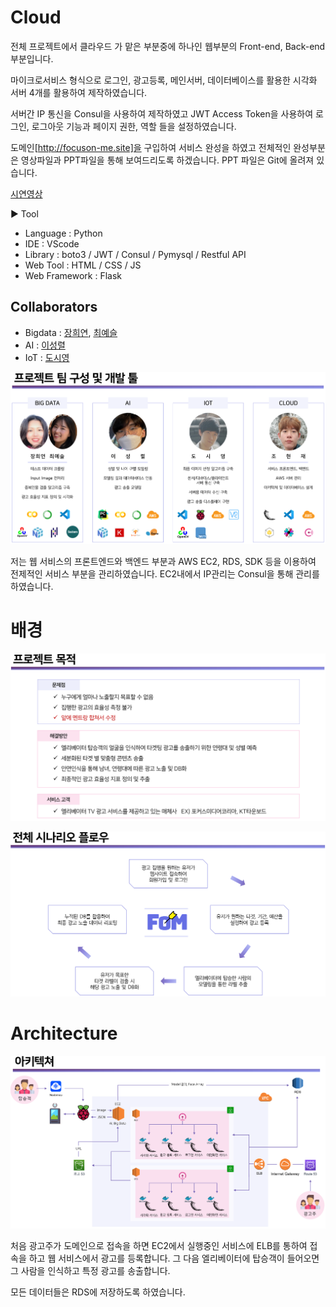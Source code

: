 # Cloud

전체 프로젝트에서 클라우드 가 맡은 부분중에 하나인 웹부분의 Front-end, Back-end 부분입니다.

마이크로서비스 형식으로 로그인, 광고등록, 메인서버, 데이터베이스를 활용한 시각화 서버 4개를 활용하여 제작하였습니다.

서버간 IP 통신을 Consul을 사용하여 제작하였고 JWT Access Token을 사용하여 로그인, 로그아웃 기능과 페이지 권한, 역할 들을 설정하였습니다.

도메인[http://focuson-me.site]을 구입하여 서비스 완성을 하였고 전체적인 완성부분은 영상파일과 PPT파일을 통해 보여드리도록 하겠습니다.  PPT 파일은 Git에 올려져 있습니다.

[시연영상](https://youtu.be/ilDDUEYq-VQ)

▶ Tool

- Language : Python
- IDE : VScode
- Library : boto3 / JWT / Consul / Pymysql / Restful API
- Web Tool : HTML / CSS / JS
- Web Framework : Flask



## Collaborators

- Bigdata : [장희연](https://github.com/hiiiiyeon), [최예슬](https://github.com/yschoi9930)
- AI : [이성렬](https://github.com/leesungryul)
- IoT : [도시영](https://github.com/dsy-sw)



![image-20210602155556065](README.assets/image-20210602155556065.png)

저는 웹 서비스의 프론트엔드와 백엔드 부분과 AWS EC2, RDS, SDK 등을 이용하여 전제적인 서비스 부분을 관리하였습니다. EC2내에서 IP관리는 Consul을 통해 관리를 하였습니다.



# 배경

![image-20210602161811659](README.assets/image-20210602161811659.png)



![image-20210602161920700](README.assets/image-20210602161920700.png)



# Architecture

![image-20210602160215706](README.assets/image-20210602160215706.png)

처음 광고주가 도메인으로 접속을 하면 EC2에서 실행중인 서비스에 ELB를 통하여 접속을 하고 웹 서비스에서 광고를 등록합니다. 그 다음 엘리베이터에 탑승객이 들어오면 그 사람을 인식하고 특정 광고를 송출합니다.

모든 데이터들은 RDS에 저장하도록 하였습니다.
